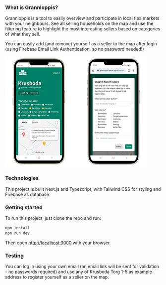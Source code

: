### What is Grannloppis?

Grannloppis is a tool to easily overview and participate in local flea markets with your neighbours. See all selling households on the map and use the filtering feature to highlight the most interesting sellers based on categories of what they sell.

You can easily add (and remove) yourself as a seller to the map after login (using Firebase Email Link Authentication, so no password needed!)


![Grannloppis mobile mockup image](https://github.com/gabriellekamph/grannloppis/blob/main/public/img/mobile-mockup.png)

### Technologies

This project is built Next.js and Typescript, with Tailwind CSS for styling and Firebase as database.

### Getting started

To run this project, just clone the repo and run:

```bash
npm install
npm run dev
```

Then open [http://localhost:3000](http://localhost:3000) with your browser.

### Testing

You can log in using your own email (an email link will be sent for validation - no passwords required) and use any of Krusboda Torg 1-5 as example address to register yourself as a seller on the map.